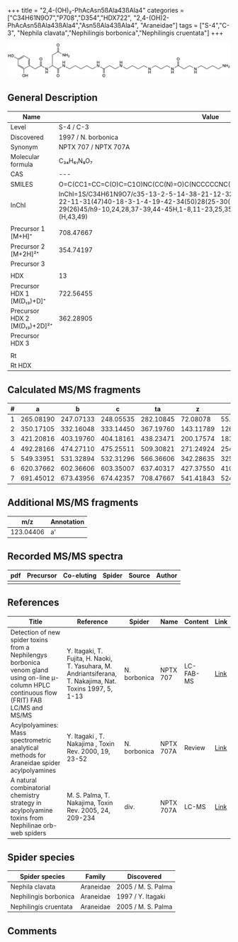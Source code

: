 +++
title = "2,4-(OH)₂-PhAcAsn5ßAla43ßAla4"
categories = ["C34H61N9O7","P708","D354","HDX722",
"2,4-(OH)2-PhAcAsn5ßAla43ßAla4","Asn5ßAla43ßAla4",
"Araneidae"]
tags = ["S-4","C-3",
"Nephila clavata","Nephilingis borbonica","Nephilingis cruentata"]
+++

![](/img/2-4-OH2-PhAcAsn5bAla43bAla4.png)

## General Description

| Name                         | Value                |
|------------------------------|----------------------|
| Level                        | S-4 / C-3                    |
| Discovered                   | 1997 / N. borbonica  |
| Synonym                      | NPTX 707 / NPTX 707A |
| Molecular formula            | C₃₄H₆₁N₉O₇           |
| CAS                          | ---                  |
| SMILES | O=C(CC1=CC=C(O)C=C1O)NC(CC(N)=O)C(NCCCCCNC(CCNCCCCNCCCNC(CCNCCCCN)=O)=O)=O  |
| InChI  | InChI=1S/C34H61N9O7/c35-13-2-5-14-38-21-12-32(48)41-20-8-17-37-15-6-7-16-39-22-11-31(47)40-18-3-1-4-19-42-34(50)28(25-30(36)46)43-33(49)23-26-9-10-27(44)24-29(26)45/h9-10,24,28,37-39,44-45H,1-8,11-23,25,35H2,(H2,36,46)(H,40,47)(H,41,48)(H,42,50)(H,43,49)  |
|                              |                      |
| Precursor 1 [M+H]⁺       | 708.47667      |
| Precursor 2 [M+2H]²⁺        | 354.74197       |
| Precursor 3                  |                      |
|                              |                      |
| HDX                          | 13                   |
| Precursor HDX 1 [M(D₁₃)+D]⁺   | 722.56455            |
| Precursor HDX 2 [M(D₁₃)+2D]²⁺ | 362.28905            |
| Precursor HDX 3              |                      |
|                              |                      |
| Rt                           |                      |
| Rt HDX                       |                      |

## Calculated MS/MS fragments

| # | a         | b         | c         | ta        | z         | y         | tz        |
|---|-----------|-----------|-----------|-----------|-----------|-----------|-----------|
| 1 | 265.08190 | 247.07133 | 248.05535 | 282.10845 | 72.08078 | 55.05423 | 89.10732 |
| 2 | 350.17105 | 332.16048 | 333.14450 | 367.19760 | 143.11789 | 126.09134 | 160.14444 |
| 3 | 421.20816 | 403.19760 | 404.18161 | 438.23471 | 200.17574 | 183.14919 | 217.20229 |
| 4 | 492.28166 | 474.27110 | 475.25511 | 509.30821 | 271.24924 | 254.22269 | 288.27579 |
| 5 | 549.33951 | 531.32894 | 532.31296 | 566.36606 | 342.28635 | 325.25980 | 359.31290 |
| 6 | 620.37662 | 602.36606 | 603.35007 | 637.40317 | 427.37550 | 410.34895 | 444.40205 |
| 7 | 691.45012 | 673.43956 | 674.42357 | 708.47667 | 541.41843 | 524.39188 | 558.44498 |

## Additional MS/MS fragments

| m/z       | Annotation |
|-----------|------------|
| 123.04406 | a'         |

## Recorded MS/MS spectra

| pdf | Precursor | Co-eluting | Spider | Source | Author |
|-----|-----------|------------|--------|--------|--------|
|     |           |            |        |        |        |

## References

| Title                                                                                                                                          | Reference                                                                                                 | Spider       | Name       | Content   | Link                                                                                                              |
|------------------------------------------------------------------------------------------------------------------------------------------------|-----------------------------------------------------------------------------------------------------------|--------------|------------|-----------|-------------------------------------------------------------------------------------------------------------------|
| Detection of new spider toxins from a Nephilengys borbonica venom gland using on-line µ-column HPLC continuous flow (FRIT) FAB LC/MS and MS/MS | Y. Itagaki, T. Fujita, H. Naoki, T. Yasuhara, M. Andriantsiferana, T. Nakajima, Nat. Toxins 1997, 5, 1-13 | N. borbonica | NPTX 707   | LC-FAB-MS | [Link](https://onlinelibrary.wiley.com/doi/abs/10.1002/%28SICI%29%281997%295%3A1%3C1%3A%3AAID-NT1%3E3.0.CO%3B2-8) |
| Acylpolyamines: Mass spectrometric analytical methods for Araneidae spider acylpolyamines                                                      | Y. Itagaki , T. Nakajima , Toxin Rev. 2000, 19, 23-52                                                     | N. borbonica | NPTX 707A | Review    | [Link](https://www.tandfonline.com/doi/abs/10.1081/TXR-100100314)                                                 |
| A natural combinatorial chemistry strategy in acylpolyamine toxins from Nephilinae orb-web spiders                                             | M. S. Palma, T. Nakajima, Toxin Rev. 2005, 24, 209-234                                                    | div.         | NPTX 707A  | LC-MS     | [Link](https://www.tandfonline.com/doi/abs/10.1081/TXR-200057857)                                                 |

## Spider species

| Spider species        | Family    | Discovered         |
|-----------------------|-----------|--------------------|
| Nephila clavata       | Araneidae | 2005 / M. S. Palma |
| Nephilingis borbonica | Araneidae | 1997 / Y. Itagaki  |
| Nephilingis cruentata | Araneidae | 2005 / M. S. Palma |

## Comments